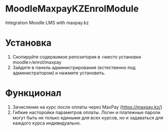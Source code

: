 # MoodleMaxpayKZEnrolModule
Integration Moodle LMS with maxpay.kz

# Установка
1) Скопируйте содержимое репозитория в <место установки moodle>/enrol/maxpay
2) Зайдите в панель администрирования (естественно под администратором) и нажмите установить.

# Функционал

1) Зачисление на курс после оплаты через MaxPay (https://maxpay.kz/)
2) Гибкие насторойки параметров оплаты. Логин и платежные пароли могут быть не только едиными для всех курсов, но и задаваться для каждого курса индивидуально.

